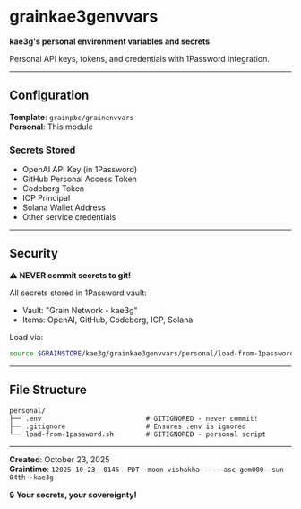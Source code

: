 # grainkae3genvvars

**kae3g's personal environment variables and secrets**

Personal API keys, tokens, and credentials with 1Password integration.

---

## Configuration

**Template**: `grainpbc/grainenvvars`  
**Personal**: This module

### Secrets Stored

- OpenAI API Key (in 1Password)
- GitHub Personal Access Token
- Codeberg Token  
- ICP Principal
- Solana Wallet Address
- Other service credentials

---

## Security

**⚠️ NEVER commit secrets to git!**

All secrets stored in 1Password vault:
- Vault: "Grain Network - kae3g"
- Items: OpenAI, GitHub, Codeberg, ICP, Solana

Load via:
```bash
source $GRAINSTORE/kae3g/grainkae3genvvars/personal/load-from-1password.sh
```

---

## File Structure

```
personal/
├── .env                          # GITIGNORED - never commit!
├── .gitignore                    # Ensures .env is ignored
└── load-from-1password.sh        # GITIGNORED - personal script
```

---

**Created**: October 23, 2025  
**Graintime**: `12025-10-23--0145--PDT--moon-vishakha------asc-gem000--sun-04th--kae3g`

🔒 **Your secrets, your sovereignty!**

